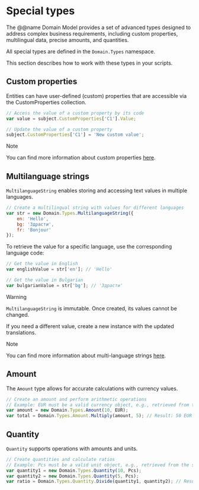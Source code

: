 # Special types

The @@name Domain Model provides a set of advanced types designed to address complex business requirements, including custom properties, multilingual data, precise amounts, and quantities.

All special types are defined in the `Domain.Types` namespace.

This section describes how to work with these types in your scripts.

## Custom properties

Entities can have user-defined (custom) properties that are accessible via the CustomProperties collection.

```js
// Access the value of a custom property by its code
var value = subject.CustomProperties['C1'].Value;

// Update the value of a custom property
subject.CustomProperties['C1'] = 'New custom value';
```

> [!NOTE]
> 
> You can find more information about custom properties [here](../../stored-attributes/index.md).

## Multilanguage strings

`MultilanguageString` enables storing and accessing text values in multiple languages.

```js
// Create a multilingual string with values for different languages
var str = new Domain.Types.MultilanguageString({
    en: 'Hello',
    bg: 'Здрасти',
    fr: 'Bonjour'
});
```

To retrieve the value for a specific language, use the corresponding language code:

```js
// Get the value in English
var englishValue = str['en']; // 'Hello'

// Get the value in Bulgarian
var bulgarianValue = str['bg']; // 'Здрасти'
```

> [!WARNING]
>
> `MultilanguageString` is immutable. Once created, its values cannot be changed.
> 
> If you need a different value, create a new instance with the updated translations.

> [!NOTE]
> 
> You can find more information about multi-language strings [here](../../../concepts/multi-language.md).

## Amount

The `Amount` type allows for accurate calculations with currency values.

```js
// Create an amount and perform arithmetic operations
// Example: EUR must be a valid currency object, e.g., retrieved from the subject, a repository or related entity.
var amount = new Domain.Types.Amount(10, EUR);
var total = Domain.Types.Amount.Multiply(amount, 5); // Result: 50 EUR
```

## Quantity

`Quantity` supports operations with amounts and units.

```js
// Create quantities and calculate ratios
// Example: Pcs must be a valid unit object, e.g., retrieved from the subject, a repository or related entity.
var quantity1 = new Domain.Types.Quantity(10, Pcs);
var quantity2 = new Domain.Types.Quantity(5, Pcs);
var ratio = Domain.Types.Quantity.Divide(quantity1, quantity2); // Result: 2
```